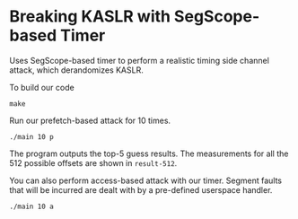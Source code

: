 # Breaking KASLR with SegScope-based Timer

Uses SegScope-based timer to perform a realistic timing side channel attack, which derandomizes KASLR. 

To build our code
```
make
```

Run our prefetch-based attack for 10 times.
```
./main 10 p
```

The program outputs the top-5 guess results. The measurements for all the 512 possible offsets are shown in `result-512`.

You can also perform access-based attack with our timer. Segment faults that will be incurred are dealt with by a pre-defined userspace handler.
```
./main 10 a
```

